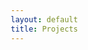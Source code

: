```yaml
---
layout: default
title: Projects
---
```


<!DOCTYPE html>
<html lang="en">
<head>
    <meta charset="UTF-8">
    <meta name="viewport" content="width=device-width, initial-scale=1.0">
    <title>Projects - Zahir Choudhry</title>
    <style>
        * {
            margin: 0;
            padding: 0;
            box-sizing: border-box;
        }

        body {
            font-family: 'Segoe UI', Tahoma, Geneva, Verdana, sans-serif;
            line-height: 1.6;
            color: #333;
            background: #f8f9fa;
        }

        .container {
            max-width: 1200px;
            margin: 0 auto;
            padding: 0 20px;
        }

        /* Header */
        header {
            background: rgba(255, 255, 255, 0.95);
            backdrop-filter: blur(10px);
            position: fixed;
            top: 0;
            width: 100%;
            z-index: 1000;
            box-shadow: 0 2px 20px rgba(0, 0, 0, 0.1);
        }

        nav {
            display: flex;
            justify-content: space-between;
            align-items: center;
            padding: 1rem 0;
        }

        .logo {
            font-size: 1.5rem;
            font-weight: bold;
            color: #667eea;
        }

        .nav-links {
            display: flex;
            list-style: none;
            gap: 2rem;
        }

        .nav-links a {
            text-decoration: none;
            color: #333;
            font-weight: 500;
            transition: color 0.3s ease;
        }

        .nav-links a:hover {
            color: #667eea;
        }

        /* Main Content */
        main {
            padding-top: 120px;
            min-height: 100vh;
        }

        .page-header {
            text-align: center;
            padding: 4rem 0;
            background: linear-gradient(135deg, #667eea 0%, #764ba2 100%);
            color: white;
            margin-bottom: 4rem;
        }

        .page-title {
            font-size: 3rem;
            margin-bottom: 1rem;
            font-weight: 700;
        }

        .page-subtitle {
            font-size: 1.2rem;
            opacity: 0.9;
            max-width: 600px;
            margin: 0 auto;
        }

        /* Projects Grid */
        .projects-section {
            padding: 2rem 0 4rem;
        }

        .projects-grid {
            display: grid;
            grid-template-columns: repeat(auto-fit, minmax(350px, 1fr));
            gap: 2rem;
            margin-bottom: 3rem;
        }

        .project-card {
            background: white;
            border-radius: 15px;
            overflow: hidden;
            box-shadow: 0 10px 30px rgba(0, 0, 0, 0.1);
            transition: transform 0.3s ease, box-shadow 0.3s ease;
        }

        .project-card:hover {
            transform: translateY(-10px);
            box-shadow: 0 20px 40px rgba(0, 0, 0, 0.15);
        }

        .project-image {
            height: 200px;
            background: linear-gradient(135deg, #667eea 0%, #764ba2 100%);
            display: flex;
            align-items: center;
            justify-content: center;
            color: white;
            font-size: 3rem;
            font-weight: bold;
        }

        .project-content {
            padding: 2rem;
        }

        .project-title {
            font-size: 1.5rem;
            margin-bottom: 1rem;
            color: #333;
        }

        .project-description {
            color: #666;
            margin-bottom: 1.5rem;
            line-height: 1.6;
        }

        .project-tech {
            display: flex;
            flex-wrap: wrap;
            gap: 0.5rem;
            margin-bottom: 1.5rem;
        }

        .tech-tag {
            background: #e9ecef;
            color: #495057;
            padding: 0.3rem 0.8rem;
            border-radius: 15px;
            font-size: 0.85rem;
            font-weight: 500;
        }

        .project-links {
            display: flex;
            gap: 1rem;
        }

        .project-link {
            display: inline-block;
            padding: 0.7rem 1.5rem;
            text-decoration: none;
            border-radius: 25px;
            font-weight: 600;
            transition: all 0.3s ease;
            text-align: center;
            flex: 1;
        }

        .primary-link {
            background: linear-gradient(135deg, #667eea 0%, #764ba2 100%);
            color: white;
        }

        .primary-link:hover {
            transform: translateY(-2px);
            box-shadow: 0 5px 15px rgba(102, 126, 234, 0.4);
        }

        .secondary-link {
            background: transparent;
            color: #667eea;
            border: 2px solid #667eea;
        }

        .secondary-link:hover {
            background: #667eea;
            color: white;
        }

        /* Coming Soon Section */
        .coming-soon {
            background: white;
            border-radius: 15px;
            padding: 3rem;
            text-align: center;
            box-shadow: 0 10px 30px rgba(0, 0, 0, 0.1);
            margin-top: 3rem;
        }

        .coming-soon h3 {
            color: #333;
            margin-bottom: 1rem;
            font-size: 1.8rem;
        }

        .coming-soon p {
            color: #666;
            font-size: 1.1rem;
        }

        /* Footer */
        footer {
            background: #333;
            color: white;
            text-align: center;
            padding: 2rem 0;
            margin-top: 4rem;
        }

        /* Responsive Design */
        @media (max-width: 768px) {
            .nav-links {
                display: none;
            }

            .page-title {
                font-size: 2.5rem;
            }

            .projects-grid {
                grid-template-columns: 1fr;
            }

            .project-links {
                flex-direction: column;
            }
        }

        @media (max-width: 480px) {
            .page-title {
                font-size: 2rem;
            }

            .project-content {
                padding: 1.5rem;
            }
        }
    </style>
</head>
<body>
    <!-- Header -->
    <header>
        <nav class="container">
            <div class="logo">Zahir Choudhry</div>
            <ul class="nav-links">
                <li><a href="index.html">Home</a></li>
                <li><a href="#about">About</a></li>
                <li><a href="projects.html">Projects</a></li>
                <li><a href="#contact">Contact</a></li>
            </ul>
        </nav>
    </header>

    <!-- Main Content -->
    <main>
        <!-- Page Header -->
        <section class="page-header">
            <div class="container">
                <h1 class="page-title">My Projects</h1>
                <p class="page-subtitle">A showcase of my development work, featuring web applications, data analysis tools, and innovative solutions built with modern technologies.</p>
            </div>
        </section>

        <!-- Projects Section -->
        <section class="projects-section">
            <div class="container">
                <div class="projects-grid">
                    <!-- Project 1 -->
                    <div class="project-card">
                        <div class="project-image">🌐</div>
                        <div class="project-content">
                            <h3 class="project-title">Portfolio Website</h3>
                            <p class="project-description">A responsive personal portfolio website built with modern web technologies. Features smooth animations, mobile-first design, and optimized performance. Showcases my journey as a software developer with an elegant, professional interface.</p>
                            <div class="project-tech">
                                <span class="tech-tag">HTML5</span>
                                <span class="tech-tag">CSS3</span>
                                <span class="tech-tag">JavaScript</span>
                                <span class="tech-tag">GitHub Pages</span>
                                <span class="tech-tag">Responsive Design</span>
                            </div>
                            <div class="project-links">
                                <a href="https://zahir-choudhry.github.io" class="project-link primary-link" target="_blank">Live Demo</a>
                                <a href="https://github.com/BiggestZ/zahir-choudhry.github.io" class="project-link secondary-link" target="_blank">GitHub</a>
                            </div>
                        </div>
                    </div>

                    <!-- Project 2 -->
                    <div class="project-card">
                        <div class="project-image">📊</div>
                        <div class="project-content">
                            <h3 class="project-title">Data Visualization Dashboard</h3>
                            <p class="project-description">An interactive data visualization tool that processes CSV files and generates dynamic charts and insights. Built with Python and modern web frameworks, featuring real-time data processing and customizable visualization options.</p>
                            <div class="project-tech">
                                <span class="tech-tag">Python</span>
                                <span class="tech-tag">Pandas</span>
                                <span class="tech-tag">Matplotlib</span>
                                <span class="tech-tag">Flask</span>
                                <span class="tech-tag">Chart.js</span>
                            </div>
                            <div class="project-links">
                                <a href="#" class="project-link primary-link">Coming Soon</a>
                                <a href="https://github.com/BiggestZ" class="project-link secondary-link" target="_blank">GitHub</a>
                            </div>
                        </div>
                    </div>

                    <!-- Project 3 -->
                    <div class="project-card">
                        <div class="project-image">🎯</div>
                        <div class="project-content">
                            <h3 class="project-title">Task Management App</h3>
                            <p class="project-description">A full-stack task management application with user authentication, real-time updates, and collaborative features. Implements modern UI/UX principles with drag-and-drop functionality and progress tracking.</p>
                            <div class="project-tech">
                                <span class="tech-tag">React</span>
                                <span class="tech-tag">Node.js</span>
                                <span class="tech-tag">Express</span>
                                <span class="tech-tag">MongoDB</span>
                                <span class="tech-tag">Socket.io</span>
                            </div>
                            <div class="project-links">
                                <a href="#" class="project-link primary-link">In Development</a>
                                <a href="https://github.com/BiggestZ" class="project-link secondary-link" target="_blank">GitHub</a>
                            </div>
                        </div>
                    </div>

                    <!-- Project 4 -->
                    <div class="project-card">
                        <div class="project-image">🤖</div>
                        <div class="project-content">
                            <h3 class="project-title">Machine Learning Classifier</h3>
                            <p class="project-description">A machine learning project that classifies data using various algorithms. Includes data preprocessing, model training, evaluation metrics, and a web interface for predictions. Demonstrates understanding of ML concepts and implementation.</p>
                            <div class="project-tech">
                                <span class="tech-tag">Python</span>
                                <span class="tech-tag">Scikit-learn</span>
                                <span class="tech-tag">NumPy</span>
                                <span class="tech-tag">Jupyter</span>
                                <span class="tech-tag">Streamlit</span>
                            </div>
                            <div class="project-links">
                                <a href="#" class="project-link primary-link">Coming Soon</a>
                                <a href="https://github.com/BiggestZ" class="project-link secondary-link" target="_blank">GitHub</a>
                            </div>
                        </div>
                    </div>

                    <!-- Project 5 -->
                    <div class="project-card">
                        <div class="project-image">📱</div>
                        <div class="project-content">
                            <h3 class="project-title">Mobile App Prototype</h3>
                            <p class="project-description">A cross-platform mobile application prototype focusing on user experience and performance. Features include offline functionality, push notifications, and seamless navigation with modern design patterns.</p>
                            <div class="project-tech">
                                <span class="tech-tag">React Native</span>
                                <span class="tech-tag">Expo</span>
                                <span class="tech-tag">Firebase</span>
                                <span class="tech-tag">Redux</span>
                                <span class="tech-tag">TypeScript</span>
                            </div>
                            <div class="project-links">
                                <a href="#" class="project-link primary-link">In Planning</a>
                                <a href="https://github.com/BiggestZ" class="project-link secondary-link" target="_blank">GitHub</a>
                            </div>
                        </div>
                    </div>

                    <!-- Project 6 -->
                    <div class="project-card">
                        <div class="project-image">🔧</div>
                        <div class="project-content">
                            <h3 class="project-title">Developer Tools Suite</h3>
                            <p class="project-description">A collection of utility tools for developers including code formatters, API testing tools, and productivity enhancers. Built with modularity and extensibility in mind, featuring a clean command-line interface.</p>
                            <div class="project-tech">
                                <span class="tech-tag">Node.js</span>
                                <span class="tech-tag">CLI</span>
                                <span class="tech-tag">Jest</span>
                                <span class="tech-tag">ESLint</span>
                                <span class="tech-tag">npm</span>
                            </div>
                            <div class="project-links">
                                <a href="#" class="project-link primary-link">Coming Soon</a>
                                <a href="https://github.com/BiggestZ" class="project-link secondary-link" target="_blank">GitHub</a>
                            </div>
                        </div>
                    </div>
                </div>

                <!-- Coming Soon Section -->
                <div class="coming-soon">
                    <h3>More Projects Coming Soon!</h3>
                    <p>I'm constantly working on new projects and learning new technologies. Check back regularly to see my latest work, or follow me on GitHub to stay updated with my development journey.</p>
                </div>
            </div>
        </section>
    </main>

    <!-- Footer -->
    <footer>
        <div class="container">
            <p>&copy; 2024 Zahir Choudhry. Built with passion and code.</p>
        </div>
    </footer>

    <script>
        // Add scroll effect to header
        window.addEventListener('scroll', () => {
            const header = document.querySelector('header');
            if (window.scrollY > 100) {
                header.style.background = 'rgba(255, 255, 255, 0.98)';
            } else {
                header.style.background = 'rgba(255, 255, 255, 0.95)';
            }
        });
    </script>
</body>
</html>
